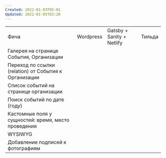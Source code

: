```yaml
---
Created: 2022-01-03T05:01
Updated: 2022-01-05T03:20
---
```

|   |   |   |   |
|---|---|---|---|
|Фича|Wordpress|Gatsby + Sanity + Netlify|Тильда|
|Галерея на странице События, Организации||||
|Переход по ссылки (relation) от События к Организации||||
|Список событий на странице организации||||
|Поиск событий по дате (году)||||
|Кастомные поля у сущностей: время, место проведения||||
|WYSIWYG||||
|Добавление подписей к фотографиям||||